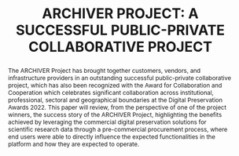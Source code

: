 ---
abstract: "The ARCHIVER Project has brought together customers, vendors, and infrastructure
  providers in an outstanding successful public-private collaborative project, which
  has also been recognized with the Award for Collaboration and Cooperation which
  celebrates significant collaboration across institutional, professional, sectoral
  and geographical boundaries at the Digital Preservation Awards 2022. \nThis paper
  will review, from the perspective of one of the project winners, the success story
  of the ARCHIVER Project, highlighting the benefits achieved by leveraging the commercial
  digital preservation solutions for scientific research data through a pre-commercial
  procurement process, where end users were able to directly influence the expected
  functionalities in the platform and how they are expected to operate."
creators:
- Guillermo Martinez, Antonio
- Fuertes, Maria
date: null
document_url: https://www.ideals.illinois.edu/items/128322/bitstreams/429009/data.pdf
grand_parent: iPRES
institutions: []
keywords:
- digital preservation
- research and development
- collaboration
- public-private
landing_page_url: https://hdl.handle.net/2142/121119
language: eng
layout: publication
license: CC-BY 4.0 International
notes_url: null
parent: iPRES 2023
publication_type: paper
size: null
slides_url: https://hdl.handle.net/2142/121677
source_name: iPRES
stream_url: null
title: 'ARCHIVER PROJECT: A SUCCESSFUL PUBLIC-PRIVATE COLLABORATIVE PROJECT'
year: 2023
---